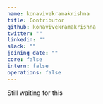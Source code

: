 ```yaml
---
name: konavivekramakrishna
title: Contributor
github: konavivekramakrishna
twitter: ""
linkedin: ""
slack: ""
joining_date: ""
core: false
intern: false
operations: false
---
```


Still waiting for this
